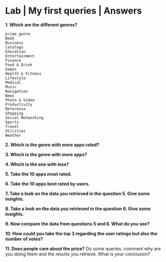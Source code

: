# Lab | My first queries | Answers 

**1. Which are the different genres?**

	prime_genre
	Book
	Business
	Catalogs
	Education
	Entertainment
	Finance
	Food & Drink
	Games
	Health & Fitness
	Lifestyle
	Medical
	Music
	Navigation
	News
	Photo & Video
	Productivity
	Reference
	Shopping
	Social Networking
	Sports
	Travel
	Utilities
	Weather

**2. Which is the genre with more apps rated?**

**3. Which is the genre with more apps?**

**4. Which is the one with less?**

**5. Take the 10 apps most rated.**

**6. Take the 10 apps best rated by users.**

**7. Take a look on the data you retrieved in the question 5. Give some insights.**

**8. Take a look on the data you retrieved in the question 6. Give some insights.**

**9. Now compare the data from questions 5 and 6. What do you see?**

**10. How could you take the top 3 regarding the user ratings but also the number of votes?**

**11. Does people care about the price?** Do some queries, comment why are you doing them and the results you retrieve. What is your conclusion?